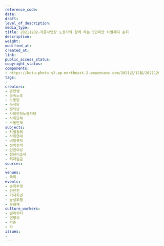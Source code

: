 ```yaml
---
reference_code: 
date: 
draft: 
level_of_description: 
media_type: 
title: 20211202-작은사업장 노동자와 함께 하는 5인미만 차별폐지 순회
description: 
weight: 
modified_at: 
created_at: 
link: 
public_access_status: 
copyright_status: 
components:
- https://kctu-photo.s3.ap-northeast-2.amazonaws.com/2021년/12월/20211202-작은사업장+노동자와+함께+하는+5인미만+차별폐지+순회/_5D40846.jpg
tags:
- 
creators:
- 총연맹
- 금속노조
- 노동당
- 녹색당
- 정의당
- 사회변혁노동자당
- 사회단체
- 노동단체
subjects:
- 차별철폐
- 사회연대
- 비정규직
- 정치정책
- 인권여성
- 청년미조직
- 최저임금
sources:
- 
venues:
- 국회
events:
- 순회투쟁
- 선전전
- 기자회견
- 농성투쟁
- 문화제
culture_workers:
- 빌리카터
- 연영석
- 박준
- 락
issues:
- 
---
```

